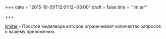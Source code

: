 +++
date = "2015-10-09T12:01:12+03:00"
draft = false
title = "limiter"

+++

<p><a href="https://github.com/ulule/limiter">limiter</a>&nbsp;- Простое миделваре которое ограничивает количество запросов к вашему приложению.</p>

